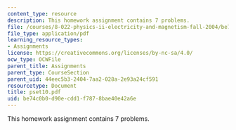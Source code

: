 ```yaml
---
content_type: resource
description: This homework assignment contains 7 problems.
file: /courses/8-022-physics-ii-electricity-and-magnetism-fall-2004/be74c0b0d90ecdd1f7878bae40e42a6e_pset10.pdf
file_type: application/pdf
learning_resource_types:
- Assignments
license: https://creativecommons.org/licenses/by-nc-sa/4.0/
ocw_type: OCWFile
parent_title: Assignments
parent_type: CourseSection
parent_uid: 44eec5b3-2404-7aa2-028a-2e93a24cf591
resourcetype: Document
title: pset10.pdf
uid: be74c0b0-d90e-cdd1-f787-8bae40e42a6e
---
```

This homework assignment contains 7 problems.